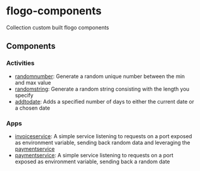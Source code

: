 # flogo-components
Collection custom built flogo components

## Components

### Activities
* [randomnumber](activity/randomnumber): Generate a random unique number between the min and max value
* [randomstring](activity/randomstring): Generate a random string consisting with the length you specify
* [addtodate](activity/addtodate): Adds a specified number of days to either the current date or a chosen date

### Apps
* [invoiceservice](apps/invoiceservice): A simple service listening to requests on a port exposed as environment variable, sending back random data and leveraging the [paymentservice](apps/paymentservice)
* [paymentservice](apps/paymentservice): A simple service listening to requests on a port exposed as environment variable, sending back a random date